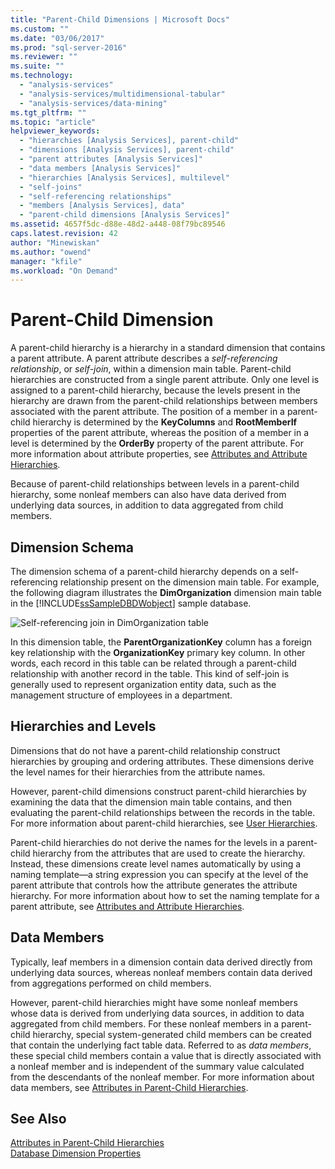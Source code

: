 ```yaml
---
title: "Parent-Child Dimensions | Microsoft Docs"
ms.custom: ""
ms.date: "03/06/2017"
ms.prod: "sql-server-2016"
ms.reviewer: ""
ms.suite: ""
ms.technology: 
  - "analysis-services"
  - "analysis-services/multidimensional-tabular"
  - "analysis-services/data-mining"
ms.tgt_pltfrm: ""
ms.topic: "article"
helpviewer_keywords: 
  - "hierarchies [Analysis Services], parent-child"
  - "dimensions [Analysis Services], parent-child"
  - "parent attributes [Analysis Services]"
  - "data members [Analysis Services]"
  - "hierarchies [Analysis Services], multilevel"
  - "self-joins"
  - "self-referencing relationships"
  - "members [Analysis Services], data"
  - "parent-child dimensions [Analysis Services]"
ms.assetid: 4657f5dc-d88e-48d2-a448-08f79bc89546
caps.latest.revision: 42
author: "Minewiskan"
ms.author: "owend"
manager: "kfile"
ms.workload: "On Demand"
---
```

# Parent-Child Dimension
  A parent-child hierarchy is a hierarchy in a standard dimension that contains a parent attribute. A parent attribute describes a *self-referencing relationship*, or *self-join*, within a dimension main table. Parent-child hierarchies are constructed from a single parent attribute. Only one level is assigned to a parent-child hierarchy, because the levels present in the hierarchy are drawn from the parent-child relationships between members associated with the parent attribute. The position of a member in a parent-child hierarchy is determined by the **KeyColumns** and **RootMemberIf** properties of the parent attribute, whereas the position of a member in a level is determined by the **OrderBy** property of the parent attribute. For more information about attribute properties, see [Attributes and Attribute Hierarchies](../../analysis-services/multidimensional-models-olap-logical-dimension-objects/attributes-and-attribute-hierarchies.md).  
  
 Because of parent-child relationships between levels in a parent-child hierarchy, some nonleaf members can also have data derived from underlying data sources, in addition to data aggregated from child members.  
  
## Dimension Schema  
 The dimension schema of a parent-child hierarchy depends on a self-referencing relationship present on the dimension main table. For example, the following diagram illustrates the **DimOrganization** dimension main table in the [!INCLUDE[ssSampleDBDWobject](../../includes/sssampledbdwobject-md.md)] sample database.  
  
 ![Self-referencing join in DimOrganization table](../../analysis-services/multidimensional-models/media/dimorganization.gif "Self-referencing join in DimOrganization table")  
  
 In this dimension table, the **ParentOrganizationKey** column has a foreign key relationship with the **OrganizationKey** primary key column. In other words, each record in this table can be related through a parent-child relationship with another record in the table. This kind of self-join is generally used to represent organization entity data, such as the management structure of employees in a department.  
  
## Hierarchies and Levels  
 Dimensions that do not have a parent-child relationship construct hierarchies by grouping and ordering attributes. These dimensions derive the level names for their hierarchies from the attribute names.  
  
 However, parent-child dimensions construct parent-child hierarchies by examining the data that the dimension main table contains, and then evaluating the parent-child relationships between the records in the table. For more information about parent-child hierarchies, see [User Hierarchies](../../analysis-services/multidimensional-models-olap-logical-dimension-objects/user-hierarchies.md).  
  
 Parent-child hierarchies do not derive the names for the levels in a parent-child hierarchy from the attributes that are used to create the hierarchy. Instead, these dimensions create level names automatically by using a naming template—a string expression you can specify at the level of the parent attribute that controls how the attribute generates the attribute hierarchy. For more information about how to set the naming template for a parent attribute, see [Attributes and Attribute Hierarchies](../../analysis-services/multidimensional-models-olap-logical-dimension-objects/attributes-and-attribute-hierarchies.md).  
  
## Data Members  
 Typically, leaf members in a dimension contain data derived directly from underlying data sources, whereas nonleaf members contain data derived from aggregations performed on child members.  
  
 However, parent-child hierarchies might have some nonleaf members whose data is derived from underlying data sources, in addition to data aggregated from child members. For these nonleaf members in a parent-child hierarchy, special system-generated child members can be created that contain the underlying fact table data. Referred to as *data members*, these special child members contain a value that is directly associated with a nonleaf member and is independent of the summary value calculated from the descendants of the nonleaf member. For more information about data members, see [Attributes in Parent-Child Hierarchies](../../analysis-services/multidimensional-models/parent-child-dimension-attributes.md).  
  
## See Also  
 [Attributes in Parent-Child Hierarchies](../../analysis-services/multidimensional-models/parent-child-dimension-attributes.md)   
 [Database Dimension Properties](../../analysis-services/multidimensional-models-olap-logical-dimension-objects/database-dimension-properties.md)  
  
  
